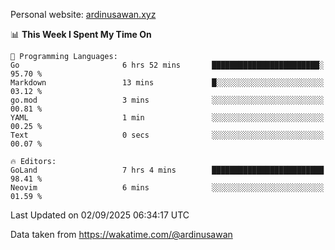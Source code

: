 Personal website: [ardinusawan.xyz](https://ardinusawan.xyz)

<!--START_SECTION:waka-->
📊 **This Week I Spent My Time On** 

```text
💬 Programming Languages: 
Go                       6 hrs 52 mins       ████████████████████████░   95.70 % 
Markdown                 13 mins             █░░░░░░░░░░░░░░░░░░░░░░░░   03.12 % 
go.mod                   3 mins              ░░░░░░░░░░░░░░░░░░░░░░░░░   00.81 % 
YAML                     1 min               ░░░░░░░░░░░░░░░░░░░░░░░░░   00.25 % 
Text                     0 secs              ░░░░░░░░░░░░░░░░░░░░░░░░░   00.07 % 

🔥 Editors: 
GoLand                   7 hrs 4 mins        █████████████████████████   98.41 % 
Neovim                   6 mins              ░░░░░░░░░░░░░░░░░░░░░░░░░   01.59 % 
```


 Last Updated on 02/09/2025 06:34:17 UTC
<!--END_SECTION:waka-->
Data taken from https://wakatime.com/@ardinusawan
